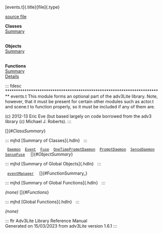 [events.t]{.title}[file]{.type}

[source file](../source/events.t.html)

**Classes**\
[Summary](#_ClassSummary_)\
 

**Objects**\
[Summary](#_ObjectSummary_)\
 

**Functions**\
[Summary](#_FunctionSummary_)\
[Details](#_Functions_)

::: fdesc
\*\*\*\*\*\*\*\*\*\*\*\*\*\*\*\*\*\*\*\*\*\*\*\*\*\*\*\*\*\*\*\*\*\*\*\*\*\*\*\*\*\*\*\*\*\*\*\*\*\*\*\*\*\*\*\*\*\*\*\*\*\*\*\*\*\*\*\*\*\*\*\*\*
events.t This module forms an optional part of the adv3Lite library.
Note, however, that it must be present for certain other modules such as
actor.t and scene.t to function properly, so it must be included if any
of them are.

\(c\) 2012-13 Eric Eve (but based largely on code borrowed from the adv3
library (c) Michael J. Roberts).
:::

[]{#_ClassSummary_}

::: mjhd
[Summary of Classes]{.hdln}  
:::

` `[`Daemon`](../object/Daemon.html)`  `[`Event`](../object/Event.html)`  `[`Fuse`](../object/Fuse.html)`  `[`OneTimePromptDaemon`](../object/OneTimePromptDaemon.html)`  `[`PromptDaemon`](../object/PromptDaemon.html)`  `[`SenseDaemon`](../object/SenseDaemon.html)`  `[`SenseFuse`](../object/SenseFuse.html)`  `
[]{#_ObjectSummary_}

::: mjhd
[Summary of Global Objects]{.hdln}  
:::

` `[`eventManager`](../object/eventManager.html)`  `
[]{#FunctionSummary_}

::: mjhd
[Summary of Global Functions]{.hdln}  
:::

*(none)* []{#_Functions_}

::: mjhd
[Global Functions]{.hdln}  
:::

*(none)*

::: ftr
Adv3Lite Library Reference Manual\
Generated on 15/03/2023 from adv3Lite version 1.6.1
:::
